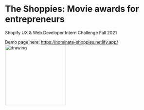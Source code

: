 # The Shoppies: Movie awards for entrepreneurs
Shopify UX &amp; Web Developer Intern Challenge Fall 2021

Demo page here: https://nominate-shoppies.netlify.app/
<img src="https://www.flaticon.com/svg/vstatic/svg/1038/1038100.svg?token=exp=1620623419~hmac=34d6e31275fdcfe77b4cf829bb177acd" alt="drawing" width="200"/>
